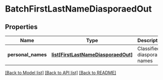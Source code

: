 # BatchFirstLastNameDiasporaedOut

## Properties
Name | Type | Description | Notes
------------ | ------------- | ------------- | -------------
**personal_names** | [**list[FirstLastNameDiasporaedOut]**](FirstLastNameDiasporaedOut.md) | Classified diaspora names | [optional] 

[[Back to Model list]](../README.md#documentation-for-models) [[Back to API list]](../README.md#documentation-for-api-endpoints) [[Back to README]](../README.md)


